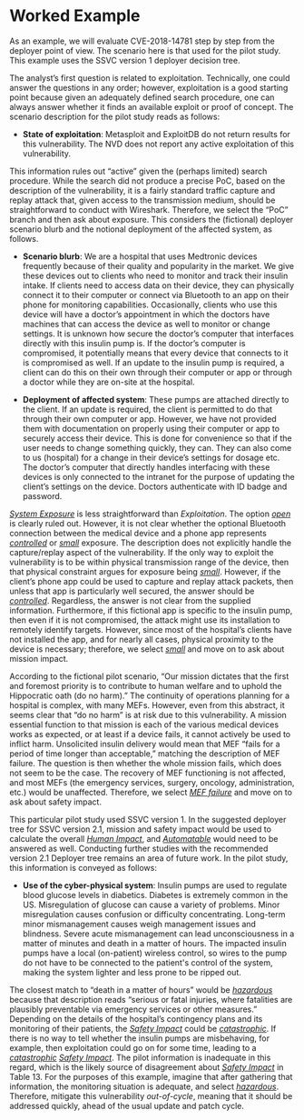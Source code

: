 
# Worked Example

As an example, we will evaluate CVE-2018-14781 step by step from the deployer point of view. The scenario here is that used for the pilot study. This example uses the SSVC version 1 deployer decision tree.

The analyst’s first question is related to exploitation. Technically, one could answer the questions in any order; however, exploitation is a good starting point because given an adequately defined search procedure, one can always answer whether it finds an available exploit or proof of concept. The scenario description for the pilot study reads as follows:

  - **State of exploitation**: Metasploit and ExploitDB do not return results for this vulnerability. The NVD does not report any active exploitation of this vulnerability.

This information rules out “active” given the (perhaps limited) search procedure. While the search did not produce a precise PoC, based on the description of the vulnerability, it is a fairly standard traffic capture and replay attack that, given access to the transmission medium, should be straightforward to conduct with Wireshark. Therefore, we select the “PoC” branch and then ask about exposure. This considers the (fictional) deployer scenario blurb and the notional deployment of the affected system, as follows.

  - **Scenario blurb**: We are a hospital that uses Medtronic devices frequently because of their quality and popularity in the market. We give these devices out to clients who need to monitor and track their insulin intake. If clients need to access data on their device, they can physically connect it to their computer or connect via Bluetooth to an app on their phone for monitoring capabilities. Occasionally, clients who use this device will have a doctor’s appointment in which the doctors have machines that can access the device as well to monitor or change settings. It is unknown how secure the doctor’s computer that interfaces directly with this insulin pump is. If the doctor’s computer is compromised, it potentially means that every device that connects to it is compromised as well. If an update to the insulin pump is required, a client can do this on their own through their computer or app or through a doctor while they are on-site at the hospital.

  - **Deployment of affected system**: These pumps are attached directly to the client. If an update is required, the client is permitted to do that through their own computer or app. However, we have not provided them with documentation on properly using their computer or app to securely access their device. This is done for convenience so that if the user needs to change something quickly, they can. They can also come to us (hospital) for a change in their device’s settings for dosage etc. The doctor’s computer that directly handles interfacing with these devices is only connected to the intranet for the purpose of updating the client’s settings on the device. Doctors authenticate with ID badge and password.

[*System Exposure*](#system-exposure) is less straightforward than *Exploitation*. The option [*open*](#system-exposure) is clearly ruled out.
However, it is not clear whether the optional Bluetooth connection between the medical device and a phone app represents [*controlled*](#system-exposure) or [*small*](#system-exposure) exposure.
The description does not explicitly handle the capture/replay aspect of the vulnerability. If the only way to exploit the vulnerability is to be within physical transmission range of the device, then that physical constraint argues for exposure being [*small*](#system-exposure).
However, if the client’s phone app could be used to capture and replay attack packets, then unless that app is particularly well secured, the answer should be [*controlled*](#system-exposure).
Regardless, the answer is not clear from the supplied information. Furthermore, if this fictional app is specific to the insulin pump, then even if it is not compromised, the attack might use its installation to remotely identify targets.
However, since most of the hospital’s clients have not installed the app, and for nearly all cases, physical proximity to the device is necessary; therefore, we select [*small*](#system-exposure) and move on to ask about mission impact.

According to the fictional pilot scenario, “Our mission dictates that the first and foremost priority is to contribute to human welfare and to uphold the Hippocratic oath (do no harm).” The continuity of operations planning for a hospital is complex, with many MEFs. However, even from this abstract, it seems clear that “do no harm” is at risk due to this vulnerability. A mission essential function to that mission is each of the various medical devices works as expected, or at least if a device fails, it cannot actively be used to inflict harm. Unsolicited insulin delivery would mean that MEF “fails for a period of time longer than acceptable,” matching the description of MEF failure. The question is then whether the whole mission fails, which does not seem to be the case. The recovery of MEF functioning is not affected, and most MEFs (the emergency services, surgery, oncology, administration, etc.) would be unaffected. Therefore, we select [*MEF failure*](#mission-impact) and move on to ask about safety impact.

This particular pilot study used SSVC version 1.
In the suggested deployer tree for SSVC version 2.1, mission and safety impact would be used to calculate the overall [*Human Impact*](#human-impact), and [*Automatable*](#automatable) would need to be answered as well.
Conducting further studies with the recommended version 2.1 Deployer tree remains an area of future work.
In the pilot study, this information is conveyed as follows:

  - **Use of the cyber-physical system**: Insulin pumps are used to regulate blood glucose levels in diabetics. Diabetes is extremely common in the US. Misregulation of glucose can cause a variety of problems. Minor misregulation causes confusion or difficulty concentrating. Long-term minor mismanagement causes weigh management issues and blindness. Severe acute mismanagement can lead unconsciousness in a matter of minutes and death in a matter of hours. The impacted insulin pumps have a local (on-patient) wireless control, so wires to the pump do not have to be connected to the patient's control of the system, making the system lighter and less prone to be ripped out.

The closest match to “death in a matter of hours” would be [*hazardous*](#safety-impact) because that description reads “serious or fatal injuries, where fatalities are plausibly preventable via emergency services or other measures.”
Depending on the details of the hospital’s contingency plans and its monitoring of their patients, the [*Safety Impact*](#safety-impact) could be [*catastrophic*](#safety-impact).
If there is no way to tell whether the insulin pumps are misbehaving, for example, then exploitation could go on for some time, leading to a [*catastrophic*](#safety-impact) [*Safety Impact*](#safety-impact).
The pilot information is inadequate in this regard, which is the likely source of disagreement about [*Safety Impact*](#safety-impact) in Table 13.
For the purposes of this example, imagine that after gathering that information, the monitoring situation is adequate, and select [*hazardous*](#safety-impact).
Therefore, mitigate this vulnerability *out-of-cycle*, meaning that it should be addressed quickly, ahead of the usual update and patch cycle.
